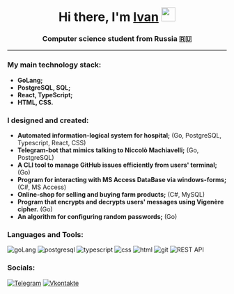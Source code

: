 <h1 align="center">Hi there, I'm <a href="https://t.me/notorious_kurochka">Ivan</a>
<img src="https://github.com/blackcater/blackcater/raw/main/images/Hi.gif" height="32"/></h1>
<h3 align="center">Computer science student from Russia 🇷🇺</h3>

---

### My main technology stack:

* **GoLang;**
* **PostgreSQL, SQL;**
* **React, TypeScript;**
* **HTML, CSS.**

### I designed and created:

* **Automated information-logical system for hospital;** (Go, PostgreSQL, Typescript, React, CSS)
* **Telegram-bot that mimics talking to Niccolò Machiavelli;** (Go, PostgreSQL)
* **A CLI tool to manage GitHub issues efficiently from users' terminal;** (Go)
* **Program for interacting with MS Access DataBase via windows-forms;** (C#, MS Access)
* **Online-shop for selling and buying farm products;** (C#, MySQL)
* **Program that encrypts and decrypts users' messages using Vigenère cipher.** (Go)
* **An algorithm for configuring random passwords;** (Go)

### Languages and Tools:

![goLang](https://img.shields.io/badge/Go-00ADD8?style=for-the-badge&logo=go&logoColor=white) ![postgresql](https://img.shields.io/badge/PostgreSQL-316192?style=for-the-badge&logo=postgresql&logoColor=white) ![typescript](https://img.shields.io/badge/TypeScript-007ACC?style=for-the-badge&logo=typescript&logoColor=white) ![css](https://img.shields.io/badge/CSS3-1572B6?style=for-the-badge&logo=css3&logoColor=white) ![html](https://img.shields.io/badge/HTML5-E34F26?style=for-the-badge&logo=html5&logoColor=white) ![git](https://img.shields.io/badge/GIT-E44C30?style=for-the-badge&logo=git&logoColor=white) ![REST API](https://img.shields.io/badge/REST%20API-0078D7.svg?style=for-the-badge&logo=https://keenethics.com/wp-content/uploads/2022/01/rest-api-1.svgf)

### Socials:

[![Telegram](https://img.shields.io/badge/-Telegram-090909?style=for-the-badge&logo=telegram&logoColor=27A0D9)](https://t.me/notorious_kurochka) [![Vkontakte](https://img.shields.io/badge/-Vkontakte-090909?style=for-the-badge&logo=Vk&logoColor=4F7DB3)](https://vk.com/notoriousivan)


<!--
**Kur04ka/Kur04ka** is a ✨ _special_ ✨ repository because its `README.md` (this file) appears on your GitHub profile.

Here are some ideas to get you started:

- 🔭 I’m currently working on ...
- 🌱 I’m currently learning ...
- 👯 I’m looking to collaborate on ...
- 🤔 I’m looking for help with ...
- 💬 Ask me about ...
- 📫 How to reach me: ...
- 😄 Pronouns: ...
- ⚡ Fun fact: ...
-->
